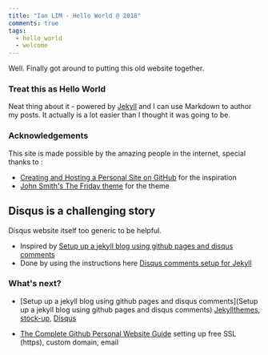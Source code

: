 ```yaml
---
title: "Ian LIM - Hello World @ 2018"
comments: true
tags:
  - hello_world
  - welcome
---
```


Well. Finally got around to putting this old website together. 

<!--more-->

### Treat this as Hello World

Neat thing about it - powered by [Jekyll](http://jekyllrb.com) and I can use Markdown to author my posts. 
It actually is a lot easier than I thought it was going to be.

### Acknowledgements

This site is made possible by the amazing people in the internet, special thanks to :

* [Creating and Hosting a Personal Site on GitHub](http://jmcglone.com/guides/github-pages/) for the inspiration
* [John Smith's The Friday theme](https://sfreytag.github.io/friday-theme/index.html) for the theme

## Disqus is a challenging story

Disqus website itself too generic to be helpful.

* Inspired by [Setup up a jekyll blog using github pages and disqus comments](http://vdaubry.github.io/2014/10/19/setup-a-jekyll-blog/)
* Done by using the instructions here [Disqus comments setup for Jekyll](https://desiredpersona.com/disqus-comments-jekyll/)

### What's next?

* [Setup up a jekyll blog using github pages and disqus comments](Setup up a jekyll blog using github pages and disqus comments) 
[Jekyllthemes](http://jekyllthemes.org), [stock-up](https://www.sitebuilderreport.com/stock-up), [Disqus](https://disqus.com/)

* [The Complete Github Personal Website Guide](https://blog.ronakshah.net/The-Complete-Github-Personal-Website-Guide/#initial-setup) 
setting up free SSL (https), custom domain, email 